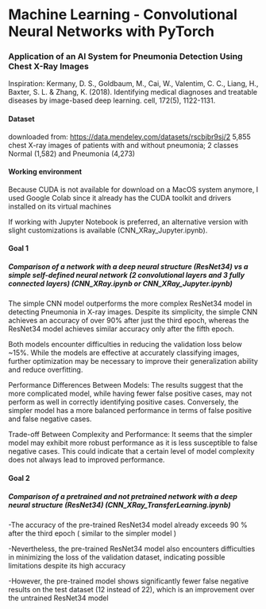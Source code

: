 # Machine Learning - Convolutional Neural Networks with PyTorch

### Application of an AI System for Pneumonia Detection Using Chest X-Ray Images

Inspiration: Kermany, D. S., Goldbaum, M., Cai, W., Valentim, C. C., Liang, H., Baxter, S. L. & Zhang, K. (2018). Identifying medical diagnoses and treatable diseases by image-based deep learning. cell, 172(5), 1122-1131.

#### Dataset 
downloaded from: https://data.mendeley.com/datasets/rscbjbr9sj/2
5,855 chest X-ray images of patients with and without pneumonia; 2 classes Normal (1,582) and Pneumonia (4,273)

#### Working environment
Because CUDA is not available for download on a MacOS system anymore, I used Google Colab since it already has the CUDA toolkit and drivers installed on its virtual machines

If working with Jupyter Notebook is preferred, an alternative version with slight customizations is available (CNN_XRay_Jupyter.ipynb).

#### Goal 1
##### Comparison of a network with a deep neural structure (ResNet34) vs a simple self-defined neural network (2 convolutional layers and 3 fully connected layers) (CNN_XRay.ipynb or CNN_XRay_Jupyter.ipynb)

The simple CNN model outperforms the more complex ResNet34 model in detecting Pneumonia in X-ray images. Despite its simplicity, the simple CNN achieves an accuracy of over 90% after just the third epoch, whereas the ResNet34 model achieves similar accuracy only after the fifth epoch.

Both models encounter difficulties in reducing the validation loss below ~15%. While the models are effective at accurately classifying images, further optimization may be necessary to improve their generalization ability and reduce overfitting.

Performance Differences Between Models: The results suggest that the more complicated model, while having fewer false positive cases, may not perform as well in correctly identifying positive cases. Conversely, the simpler model has a more balanced performance in terms of false positive and false negative cases.

Trade-off Between Complexity and Performance: It seems that the simpler model may exhibit more robust performance as it is less susceptible to false negative cases. This could indicate that a certain level of model complexity does not always lead to improved performance.


#### Goal 2
##### Comparison of a pretrained and not pretrained network with a deep neural structure (ResNet34) (CNN_XRay_TransferLearning.ipynb)

-The accuracy of the pre-trained ResNet34 model already exceeds 90 % after the third epoch ( similar to the simpler model ) 

-Nevertheless, the pre-trained ResNet34 model also encounters difficulties in minimizing the loss of the validation dataset, indicating possible limitations despite its high accuracy

-However, the pre-trained model shows significantly fewer false negative results on the test dataset (12 instead of 22), which is an improvement over the untrained ResNet34 model





